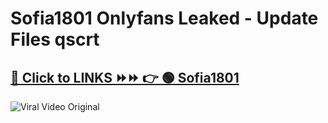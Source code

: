
 # Sofia1801 Onlyfans Leaked - Update Files qscrt

## <h2><a href="https://clipsfans.com/Sofia1801&ref=git">🔗 Click to LINKS ⏩⏩ 👉 🟢 Sofia1801 </a></h2>

<a href="https://clipsfans.com/Sofia1801&ref=git" rel="nofollow" data-target="animated-image.originalLink"><img src="https://i.ibb.co.com/xMMVF88/686577567.gif" alt="Viral Video Original" style="max-width: 100%; display: inline-block;" data-target="animated-image.originalImage"></a>

